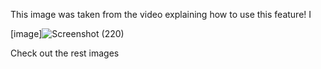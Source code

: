 This image was taken from the video explaining how to use this feature! I

[image]![Screenshot (220)](https://user-images.githubusercontent.com/94159586/141836649-8ba368ce-4a05-44f6-b834-e95e22656699.png)

Check out the rest images
